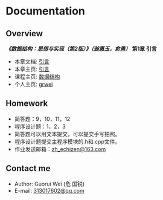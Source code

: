 # Documentation

## Overview

_**《数据结构：思想与实现（第2版）》（翁惠玉，俞勇）**_ **第1章 引言**

- 本章文档: [引言](https://grwei.github.io/data-structure-homework/DS_Ch1/doc/html/index.html)
- 本章主页: [引言](https://grwei.github.io/data-structure-homework/DS_Ch1/)
- 课程主页: [数据结构](https://grwei.github.io/data-structure-homework/)
- 个人主页: [grwei](https://grwei.github.io/)

## Homework

- 简答题：9，10，11，12
- 程序设计题：1，2，3
- 简答题可以用文本提交，可以提交手写拍照。
- 程序设计题提交主程序模块的.h和.cpp文件。
- 作业发送邮箱：zh_echizen@163.com

## Contact me

- Author: Guorui Wei (危 国锐)
- E-mail: 313017602@qq.com
